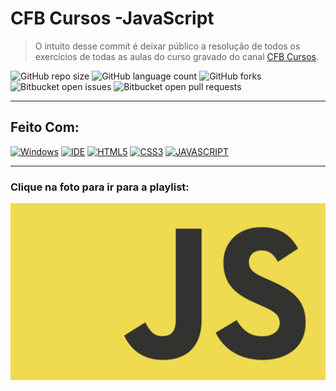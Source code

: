 # CFB Cursos -JavaScript

> O intuito desse commit é deixar público a resolução de todos os exercícios de todas as aulas do curso gravado do canal 
<a href="https://www.youtube.com/c/cfbcursos"> CFB Cursos</a>.

![GitHub repo size](https://img.shields.io/github/repo-size/KauaMB2/CFBCursos-JavaScript?style=for-the-badge)
![GitHub language count](https://img.shields.io/github/languages/count/KauaMB2/CFBCursos-JavaScript?style=for-the-badge)
![GitHub forks](https://img.shields.io/github/forks/KauaMB2/CFBCursos-JavaScript?style=for-the-badge)
![Bitbucket open issues](https://img.shields.io/bitbucket/issues/KauaMB2/CFBCursos-JavaScript?style=for-the-badge)
![Bitbucket open pull requests](https://img.shields.io/bitbucket/pr-raw/KauaMB2/CFBCursos-JavaScript?style=for-the-badge)

<hr>

## Feito Com:
[![Windows](https://img.shields.io/badge/Windows-0078D6?style=for-the-badge&logo=windows&logoColor=white)](https://www.microsoft.com/pt-br/windows/get-windows-10)
[![IDE](https://img.shields.io/badge/Visual_studio_code-0078D4?style=for-the-badge&logo=visual%20studio%20code&logoColor=white)](https://code.visualstudio.com/)
[![HTML5](https://img.shields.io/badge/HTML5-E34F26?style=for-the-badge&logo=html5&logoColor=white)](https://developer.mozilla.org/pt-BR/docs/Web/HTML)
[![CSS3](https://img.shields.io/badge/CSS3-1572B6?style=for-the-badge&logo=css3&logoColor=white)](https://developer.mozilla.org/pt-BR/docs/Web/CSS)
[![JAVASCRIPT](https://img.shields.io/badge/JavaScript-F7DF1E?style=for-the-badge&logo=javascript&logoColor=black)](https://developer.mozilla.org/pt-BR/docs/Web/JavaScript)

<hr>
<h3>Clique na foto para ir para a playlist:</h3>
<a href="https://www.youtube.com/watch?v=lcKo-ycLDNw&list=PLx4x_zx8csUj3IbPQ4_X5jis_SkCol3eC"><img src="img\logo.png" class="img"></a>

